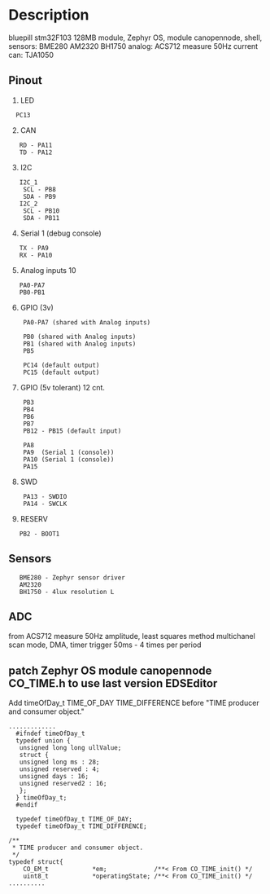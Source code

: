 # Description

   bluepill stm32F103 128MB module, 
   Zephyr OS, 
   module canopennode, 
   shell, 
sensors:
   BME280
   AM2320
   BH1750 
analog:
   ACS712 measure 50Hz current    
can:
   TJA1050 

## Pinout
1. LED  
```
  PC13
```
2. CAN
```
   RD - PA11
   TD - PA12
```
3. I2C
```
   I2C_1 
    SCL - PB8
    SDA - PB9
   I2C_2 
    SCL - PB10
    SDA - PB11
```
4. Serial 1 (debug console)
```
   TX - PA9
   RX - PA10
```
5. Analog inputs 10   
```
   PA0-PA7
   PB0-PB1
```
6. GPIO (3v) 
```
    PA0-PA7 (shared with Analog inputs)

    PB0 (shared with Analog inputs)
    PB1 (shared with Analog inputs)
    PB5

    PC14 (default output)
    PC15 (default output)
```
7. GPIO (5v tolerant) 12 cnt. 
```
    PB3
    PB4
    PB6  
    PB7
    PB12 - PB15 (default input)

    PA8
    PA9  (Serial 1 (console))
    PA10 (Serial 1 (console))
    PA15
```
8. SWD 
```
    PA13 - SWDIO
    PA14 - SWCLK
```
9. RESERV
```
   PB2 - BOOT1
```

## Sensors
```
   BME280 - Zephyr sensor driver
   AM2320
   BH1750 - 4lux resolution L
```   

## ADC 
   from ACS712 measure 50Hz amplitude, least squares method
   multichanel scan mode, DMA, timer trigger 50ms - 4 times per period   

## patch Zephyr OS module canopennode CO_TIME.h to use last version EDSEditor

Add  timeOfDay_t TIME_OF_DAY TIME_DIFFERENCE
before "TIME producer and consumer object."

```
.............
  #ifndef timeOfDay_t  
  typedef union {  
   unsigned long long ullValue;  
   struct {  
   unsigned long ms : 28;  
   unsigned reserved : 4;  
   unsigned days : 16;  
   unsigned reserved2 : 16;  
   };  
  } timeOfDay_t;  
  #endif  
     
  typedef timeOfDay_t TIME_OF_DAY;  
  typedef timeOfDay_t TIME_DIFFERENCE;  

/**
 * TIME producer and consumer object.
 */
typedef struct{
    CO_EM_t            *em;             /**< From CO_TIME_init() */
    uint8_t            *operatingState; /**< From CO_TIME_init() */
..........

```
